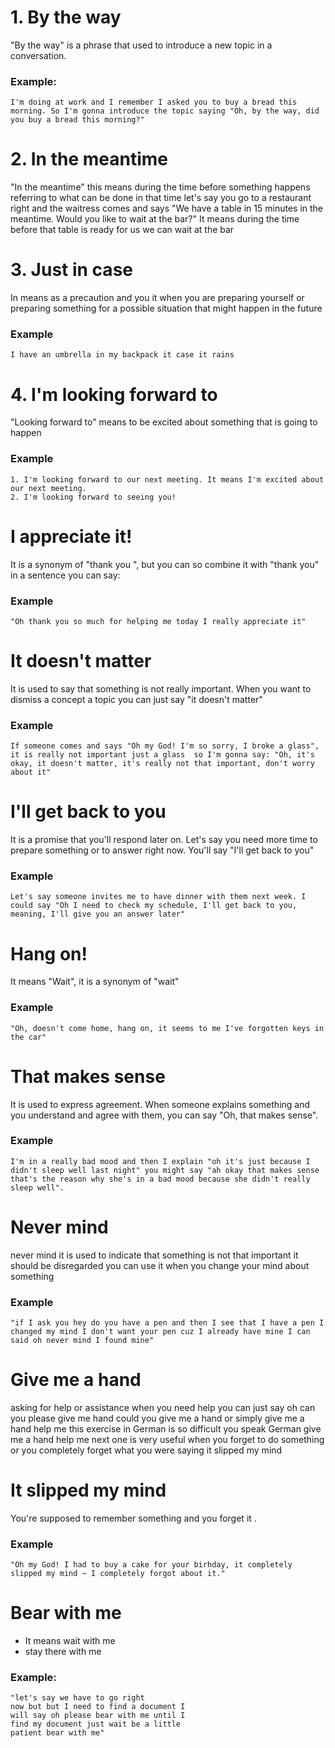 
# 1. By the way

"By the way" is a phrase that used to introduce a new topic in a conversation.

### Example:
	I'm doing at work and I remember I asked you to buy a bread this morning. So I'm gonna introduce the topic saying "Oh, by the way, did you buy a bread this morning?"

# 2. In the meantime

"In the meantime" this means during the time before something happens referring to what can be done in that time let's say you go to a restaurant right and the waitress comes and says "We have a table in 15 minutes in the meantime. Would you like to wait at the bar?" It means during the time before that table is ready for us we can wait at the bar

# 3. Just in case

In means as a precaution and you it when you are preparing yourself or preparing something for a possible situation that might happen in the future

### Example
	I have an umbrella in my backpack it case it rains

# 4. I'm looking forward to

"Looking forward to" means to be excited about something that is going to happen 

### Example
	1. I'm looking forward to our next meeting. It means I'm excited about our next meeting.
	2. I'm looking forward to seeing you!

# I appreciate it!
It is a synonym of "thank you ", but you can so combine it with "thank you" in a sentence you can say:

### Example
	"Oh thank you so much for helping me today I really appreciate it"

# It doesn't matter
It is used to say that something is not really important. When you want to dismiss a concept a topic you can just say "it doesn't matter"

### Example

	If someone comes and says "Oh my God! I'm so sorry, I broke a glass", it is really not important just a glass  so I'm gonna say: "Oh, it's okay, it doesn't matter, it's really not that important, don't worry about it"

# I'll get back to you

It is a promise that you'll respond later on. Let's say you need more time to prepare something or to answer right now. You'll say "I'll get back to you"

### Example

	Let's say someone invites me to have dinner with them next week. I could say "Oh I need to check my schedule, I'll get back to you, meaning, I'll give you an answer later"


# Hang on!
It means "Wait", it is a synonym of "wait" 

### Example
	"Oh, doesn't come home, hang on, it seems to me I've forgotten keys in the car"

# That makes sense
It is used to express agreement. When someone explains something and you understand and agree with them, you can say "Oh, that makes sense".

### Example
	I'm in a really bad mood and then I explain "oh it's just because I didn't sleep well last night" you might say "ah okay that makes sense that's the reason why she's in a bad mood because she didn't really sleep well".

# Never mind
never mind it is used to indicate that something is not that important it should be disregarded you can use it when you change your mind about something

### Example
	"if I ask you hey do you have a pen and then I see that I have a pen I changed my mind I don't want your pen cuz I already have mine I can said oh never mind I found mine"

# Give me a hand
asking for help or assistance when you need help you can just say oh can you please give me hand could you give me a hand or simply give me a hand help me this exercise in German is so difficult you speak German give me a hand help me next one is very useful when you forget to do something or you completely forget what you were saying it slipped my mind


# It slipped my mind

You're supposed to remember something and you forget it .

### Example
	"Oh my God! I had to buy a cake for your birhday, it completely slipped my mind ~ I completely forgot about it."

# Bear with me

- It means wait with me
- stay there with me
### Example:

	"let's say we have to go right
	now but but I need to find a document I
	will say oh please bear with me until I
	find my document just wait be a little
	patient bear with me"